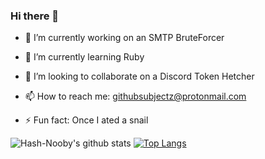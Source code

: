 ### Hi there 👋

- 🔭 I’m currently working on an SMTP BruteForcer

- 🌱 I’m currently learning Ruby

- 👯 I’m looking to collaborate on a Discord Token Hetcher

- 📫 How to reach me: githubsubjectz@protonmail.com

- ⚡ Fun fact: Once I ated a snail

![Hash-Nooby's github stats](https://github-readme-stats.vercel.app/api?username=hashs3c&show_icons=true&theme=dracula) [![Top Langs](https://github-readme-stats.vercel.app/api/top-langs/?username=hashs3c&layout=a&theme=dracula)](https://github.com/hashs3c/github-readme-stats) 

